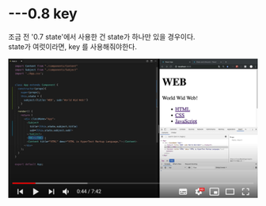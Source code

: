 # ---0.8 key

조금 전 '0.7 state'에서 사용한 건 state가 하나만 있을 경우이다.  
state가 여럿이라면, key 를 사용해줘야한다.

![](../../.gitbook/assets/image%20%2870%29.png)

